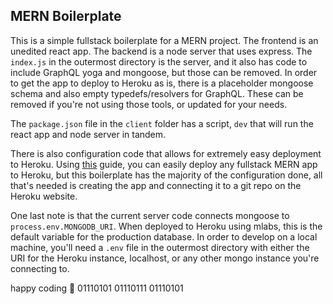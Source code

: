 ## MERN Boilerplate

This is a simple fullstack boilerplate for a MERN project. The frontend is an unedited react app. The backend is a node server that uses express. The `index.js` in the outermost directory is the server, and it also has code to include GraphQL yoga and mongoose, but those can be removed. In order to get the app to deploy to Heroku as is, there is a placeholder mongoose schema and also empty typedefs/resolvers for GraphQL. These can be removed if you're not using those tools, or updated for your needs.

The `package.json` file in the `client` folder has a script, `dev` that will run the react app and node server in tandem.


There is also configuration code that allows for extremely easy deployment to Heroku. Using [this](https://coursework.vschool.io/deploying-mern-with-heroku/) guide, you can easily deploy any fullstack MERN app to Heroku, but this boilerplate has the majority of the configuration done, all that's needed is creating the app and connecting it to a git repo on the Heroku website.

One last note is that the current server code connects mongoose to `process.env.MONGODB_URI`. When deployed to Heroku using mlabs, this is the default variable for the production database. In order to develop on a local machine, you'll need a `.env` file in the outermost directory with either the URI for the Heroku instance, localhost, or any other mongo instance you're connecting to.

happy coding 🤖 01110101 01110111 01110101
